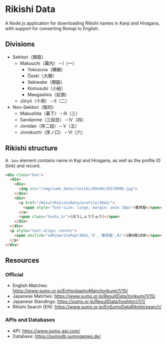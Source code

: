 # Rikishi Data

A Node.js application for downloading Rikishi names in Kanji and Hiragana, with support for converting Romaji to English.

## Divisions

- Sekitori（関取）
  - Makuuchi（幕内） – I（一）
    - Yokozuna（横綱）
    - Ōzeki（大関）
    - Sekiwake（関脇）
    - Komusubi（小結）
    - Maegashira（前頭）
  - Jūryō（十両） – II（二）
- Non-Sekitori（取的）
  - Makushita（幕下） – III（三）
  - Sandanme（三段目） – IV（四）
  - Jonidan（序二段） – V（五）
  - Jonokuchi（序ノ口） – VI（六）

## Rikishi structure

A `.box` element contains name in Kaji and Hiragana, as well as the profile ID (link) and record.

```html
<div class="box">
  <div>
    <div>
      <img src="/img/sumo_data/rikishi/60x60/20170096.jpg">
    </div>
    <div>
      <a href="/ResultRikishiData/profile/3842/">
        <span style="font-size: large; margin: auto 10px">豊昇龍</span>
      </a>
      <span class="hoshi_br">(ほうしょうりゅう)</span>
    </div>
  </div>
  <p style="text-align: center">
    <span onclick="smKimaritePop(3842,'E','豊昇龍',0)">1勝4敗10休</span>
  </p>
</div>
```

## Resources

### Official

- English Matches: <https://www.sumo.or.jp/EnHonbashoMain/torikumi/1/15/>
- Japanese Matches: <https://www.sumo.or.jp/ResultData/torikumi/1/15/>
- Japanese Standings: <https://sumo.or.jp/ResultData/hoshitori/1/1/>
- Rikishi Search (EN): <https://www.sumo.or.jp/EnSumoDataRikishi/search/>

### APIs and Databases

- API: <https://www.sumo-api.com/>
- Database: <https://sumodb.sumogames.de/>
